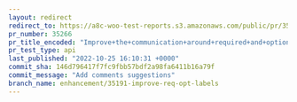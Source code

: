 ```yaml
---
layout: redirect
redirect_to: https://a8c-woo-test-reports.s3.amazonaws.com/public/pr/35266/api/index.html
pr_number: 35266
pr_title_encoded: "Improve+the+communication+around+required+and+optional"
pr_test_type: api
last_published: "2022-10-25 16:10:31 +0000"
commit_sha: 146d796417f7fc9fbb57bdf2a98fa6411b16a79f
commit_message: "Add comments suggestions"
branch_name: enhancement/35191-improve-req-opt-labels
---
```

